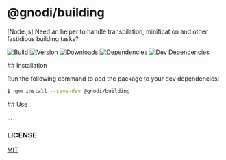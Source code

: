 # @gnodi/building

[Node.js] Need an helper to handle transpilation, minification and other fastidious building tasks?

[![Build][build-image]][build-url]
[![Version][version-image]][version-url]
[![Downloads][downloads-image]][downloads-url]
[![Dependencies][dependencies-image]][dependencies-url]
[![Dev Dependencies][dev-dependencies-image]][dev-dependencies-url]

## Installation

Run the following command to add the package to your dev dependencies:
```sh
$ npm install --save-dev @gnodi/building
```

## Use

...

### LICENSE

[MIT](LICENSE)

[build-image]: https://img.shields.io/travis/gnodi/building.svg?style=flat
[build-url]: https://travis-ci.org/gnodi/building
[version-image]: https://img.shields.io/npm/v/@gnodi/building.svg?style=flat
[version-url]: https://npmjs.org/package/@gnodi/building
[downloads-image]: https://img.shields.io/npm/dm/@gnodi/building.svg?style=flat
[downloads-url]: https://npmjs.org/package/@gnodi/building
[dependencies-image]:https://david-dm.org/gnodi/building.svg
[dependencies-url]:https://david-dm.org/gnodi/building
[dev-dependencies-image]:https://david-dm.org/gnodi/building/dev-status.svg
[dev-dependencies-url]:https://david-dm.org/gnodi/building#info=devDependencies
